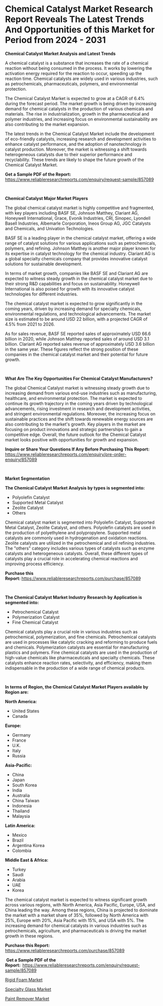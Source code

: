 <p><h1>Chemical Catalyst Market Research Report Reveals The Latest Trends And Opportunities of this Market for Period from 2024 - 2031</h1></p><p><strong>Chemical Catalyst Market Analysis and Latest Trends</strong></p>
<p><p>A chemical catalyst is a substance that increases the rate of a chemical reaction without being consumed in the process. It works by lowering the activation energy required for the reaction to occur, speeding up the reaction time. Chemical catalysts are widely used in various industries, such as petrochemicals, pharmaceuticals, polymers, and environmental protection.</p><p>The Chemical Catalyst Market is expected to grow at a CAGR of 6.4% during the forecast period. The market growth is being driven by increasing demand for chemical catalysts in the production of various chemicals and materials. The rise in industrialization, growth in the pharmaceutical and polymer industries, and increasing focus on environmental sustainability are also contributing to the market expansion.</p><p>The latest trends in the Chemical Catalyst Market include the development of eco-friendly catalysts, increasing research and development activities to enhance catalyst performance, and the adoption of nanotechnology in catalyst production. Moreover, the market is witnessing a shift towards heterogeneous catalysts due to their superior performance and recyclability. These trends are likely to shape the future growth of the Chemical Catalyst Market.</p></p>
<p><strong>Get a Sample PDF of the Report:&nbsp;</strong> <a href="https://www.reliableresearchreports.com/enquiry/request-sample/857089">https://www.reliableresearchreports.com/enquiry/request-sample/857089</a></p>
<p>&nbsp;</p>
<p><strong>Chemical Catalyst Major Market Players</strong></p>
<p><p>The global chemical catalyst market is highly competitive and fragmented, with key players including BASF SE, Johnson Matthey, Clariant AG, Honeywell International, Grace, Evonik Industries, CRI, Sinopec, Lyondell Basell Industries, Albemarle Corporation, Ineos Group AG, JGC Catalysts and Chemicals, and Univation Technologies.</p><p>BASF SE is a leading player in the chemical catalyst market, offering a wide range of catalyst solutions for various applications such as petrochemicals, polymers, and refining. Johnson Matthey is another major player known for its expertise in catalyst technology for the chemical industry. Clariant AG is a global specialty chemicals company that provides innovative catalyst solutions for sustainable development.</p><p>In terms of market growth, companies like BASF SE and Clariant AG are expected to witness steady growth in the chemical catalyst market due to their strong R&D capabilities and focus on sustainability. Honeywell International is also poised for growth with its innovative catalyst technologies for different industries.</p><p>The chemical catalyst market is expected to grow significantly in the coming years, driven by increasing demand for specialty chemicals, environmental regulations, and technological advancements. The market size is estimated to be around USD 22 billion, with a projected CAGR of 4.5% from 2021 to 2026.</p><p>As for sales revenue, BASF SE reported sales of approximately USD 66.6 billion in 2020, while Johnson Matthey reported sales of around USD 3.1 billion. Clariant AG reported sales revenue of approximately USD 3.6 billion in the same year. These figures reflect the strong position of these companies in the chemical catalyst market and their potential for future growth.</p></p>
<p>&nbsp;</p>
<p><strong>What Are The Key Opportunities For Chemical Catalyst Manufacturers?</strong></p>
<p><p>The global Chemical Catalyst market is witnessing steady growth due to increasing demand from various end-use industries such as manufacturing, healthcare, and environmental protection. The market is expected to continue its growth trajectory in the coming years driven by technological advancements, rising investment in research and development activities, and stringent environmental regulations. Moreover, the increasing focus on sustainable practices and the shift towards renewable energy sources are also contributing to the market's growth. Key players in the market are focusing on product innovations and strategic partnerships to gain a competitive edge. Overall, the future outlook for the Chemical Catalyst market looks positive with opportunities for growth and expansion.</p></p>
<p><strong>Inquire or Share Your Questions If Any Before Purchasing This Report:</strong> <a href="https://www.reliableresearchreports.com/enquiry/pre-order-enquiry/857089">https://www.reliableresearchreports.com/enquiry/pre-order-enquiry/857089</a></p>
<p>&nbsp;</p>
<p><strong>Market Segmentation</strong></p>
<p><strong>The Chemical Catalyst Market Analysis by types is segmented into:</strong></p>
<p><ul><li>Polyolefin Catalyst</li><li>Supported Metal Catalyst</li><li>Zeolite Catalyst</li><li>Others</li></ul></p>
<p><p>Chemical catalyst market is segmented into Polyolefin Catalyst, Supported Metal Catalyst, Zeolite Catalyst, and others. Polyolefin catalysts are used in the production of polyethylene and polypropylene. Supported metal catalysts are commonly used in hydrogenation and oxidation reactions. Zeolite catalysts are utilized in the petrochemical and oil refining industries. The "others" category includes various types of catalysts such as enzyme catalysts and heterogeneous catalysts. Overall, these different types of catalysts play a crucial role in accelerating chemical reactions and improving process efficiency.</p></p>
<p><strong>Purchase this Report:&nbsp;</strong><a href="https://www.reliableresearchreports.com/purchase/857089">https://www.reliableresearchreports.com/purchase/857089</a></p>
<p>&nbsp;</p>
<p><strong>The Chemical Catalyst Market Industry Research by Application is segmented into:</strong></p>
<p><ul><li>Petrochemical Catalyst</li><li>Polymerization Catalyst</li><li>Fine Chemical Catalyst</li></ul></p>
<p><p>Chemical catalysts play a crucial role in various industries such as petrochemical, polymerization, and fine chemicals. Petrochemical catalysts are used in processes like catalytic cracking and reforming to produce fuels and chemicals. Polymerization catalysts are essential for manufacturing plastics and polymers. Fine chemical catalysts are used in the production of high-value chemicals like pharmaceuticals and specialty chemicals. These catalysts enhance reaction rates, selectivity, and efficiency, making them indispensable in the production of a wide range of chemical products.</p></p>
<p>&nbsp;</p>
<p><strong>In terms of Region, the Chemical Catalyst Market Players available by Region are:</strong></p>
<p>
    <p> <strong> North America: </strong>
        <ul>
            <li>United States</li>
            <li>Canada</li>
        </ul>
        </p> 
    <p> <strong> Europe: </strong>
        <ul>
            <li>Germany</li>
            <li>France</li>
            <li>U.K.</li>
            <li>Italy</li>
            <li>Russia</li>
        </ul>
        </p> 
    <p> <strong> Asia-Pacific: </strong>
        <ul>
            <li>China</li>
            <li>Japan</li>
            <li>South Korea</li>
            <li>India</li>
            <li>Australia</li>
            <li>China Taiwan</li>
            <li>Indonesia</li>
            <li>Thailand</li>
            <li>Malaysia</li>
        </ul>
        </p> 
    <p> <strong> Latin America: </strong>
        <ul>
            <li>Mexico</li>
            <li>Brazil</li>
            <li>Argentina Korea</li>
            <li>Colombia</li>
        </ul>
        </p> 
    <p> <strong> Middle East & Africa: </strong>
        <ul>
            <li>Turkey</li>
            <li>Saudi</li>
            <li>Arabia</li>
            <li>UAE</li>
            <li>Korea</li>
        </ul>
    </p>
    </p>
<p><p>The chemical catalyst market is expected to witness significant growth across various regions, with North America, Asia Pacific, Europe, USA, and China leading the way. Among these regions, China is projected to dominate the market with a market share of 35%, followed by North America with 25%, Europe with 20%, Asia Pacific with 15%, and USA with 5%. The increasing demand for chemical catalysts in various industries such as petrochemicals, agriculture, and pharmaceuticals is driving the market growth in these regions.</p></p>
<p><strong>Purchase this Report: </strong><a href="https://www.reliableresearchreports.com/purchase/857089">https://www.reliableresearchreports.com/purchase/857089</a></p>
<p>&nbsp;<strong>Get a Sample PDF of the Report:&nbsp;&nbsp;</strong><a href="https://www.reliableresearchreports.com/enquiry/request-sample/857089">https://www.reliableresearchreports.com/enquiry/request-sample/857089</a></p>
<p><strong></strong></p>
<p><p><a href="https://github.com/redneck06/Market-Research-Report-List-2/blob/main/rigid-foam-market.md">Rigid Foam Market</a></p><p><a href="https://github.com/nicoletavirag/Market-Research-Report-List-2/blob/main/specialty-glass-market.md">Specialty Glass Market</a></p><p><a href="https://github.com/mauripalmi/Market-Research-Report-List-2/blob/main/paint-remover-market.md">Paint Remover Market</a></p></p>